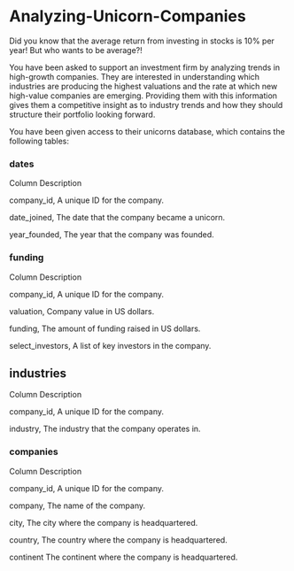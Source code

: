 # Analyzing-Unicorn-Companies

Did you know that the average return from investing in stocks is 10% per year! But who wants to be average?!

You have been asked to support an investment firm by analyzing trends in high-growth companies. They are interested in understanding which industries are producing the highest valuations and the rate at which new high-value companies are emerging. Providing them with this information gives them a competitive insight as to industry trends and how they should structure their portfolio looking forward.

You have been given access to their unicorns database, which contains the following tables:

### dates

Column	            Description

company_id,	        A unique ID for the company.

date_joined,	        The date that the company became a unicorn.

year_founded,	      The year that the company was founded.

### funding

Column	Description

company_id,	A unique ID for the company.

valuation,	Company value in US dollars.

funding,	The amount of funding raised in US dollars.

select_investors,	A list of key investors in the company.

## industries

Column	Description

company_id,	A unique ID for the company.

industry,	The industry that the company operates in.

### companies

Column	Description

company_id,	A unique ID for the company.

company,	The name of the company.

city,	The city where the company is headquartered.

country,	The country where the company is headquartered.

continent	The continent where the company is headquartered.
